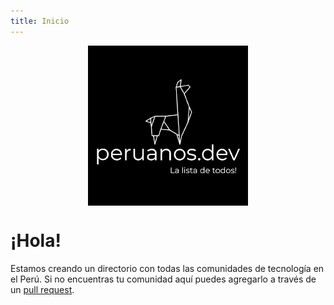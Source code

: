 ```yaml
---
title: Inicio
---
```


<img src="/assets/img/logo.jpeg" alt="peruanos.dev" title="peruanos.dev" width="256" style="display: block; margin: 0 auto;">

# ¡Hola!

Estamos creando un directorio con todas las comunidades de tecnología en el Perú. Si no encuentras tu comunidad aquí puedes agregarlo a través de un [pull request](https://github.com/peruanosdev/peruanosdev.github.io).